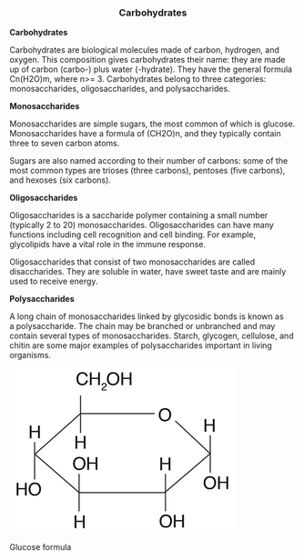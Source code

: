 <div align="center">
  <h3>Carbohydrates</h3>
</div>

**Carbohydrates**

Carbohydrates are biological molecules made of carbon, hydrogen, and oxygen. This composition gives carbohydrates their name: they are made up of carbon (carbo-) plus water (-hydrate). They have the general formula Cn(H2O)m, where n>= 3. Carbohydrates belong to three categories: monosaccharides, oligosaccharides, and polysaccharides. 

**Monosaccharides**

Monosaccharides are simple sugars, the most common of which is glucose. Monosaccharides have a formula of (CH2O)n​, and they typically contain three to seven carbon atoms.

Sugars are also named according to their number of carbons: some of the most common types are trioses (three carbons), pentoses (five carbons), and hexoses (six carbons).

**Oligosaccharides**

Oligosaccharides is a saccharide polymer containing a small number (typically 2 to 20) monosaccharides. Oligosaccharides can have many functions including cell recognition and cell binding. For example, glycolipids have a vital role in the immune response.

Oligosaccharides that consist of two monosaccharides are called disaccharides. They are soluble in water, have sweet taste and are mainly used to receive energy.

**Polysaccharides**

A long chain of monosaccharides linked by glycosidic bonds is known as a polysaccharide. The chain may be branched or unbranched and may contain several types of monosaccharides. Starch, glycogen, cellulose, and chitin are some major examples of polysaccharides important in living organisms.

<img src="glucose.png">

Glucose formula
